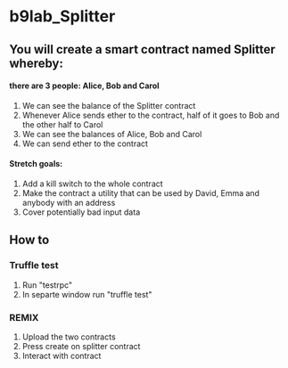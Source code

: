 # b9lab_Splitter

## You will create a smart contract named Splitter whereby:

#### there are 3 people: Alice, Bob and Carol
1. We can see the balance of the Splitter contract
2. Whenever Alice sends ether to the contract, half of it goes to Bob and the other half to Carol
3. We can see the balances of Alice, Bob and Carol
4. We can send ether to the contract

#### Stretch goals:
1. Add a kill switch to the whole contract
2. Make the contract a utility that can be used by David, Emma and anybody with an address
3. Cover potentially bad input data

## How to

### Truffle test

1. Run "testrpc"
2. In separte window run "truffle test"

### REMIX

1. Upload the two contracts
2. Press create on splitter contract
3. Interact with contract